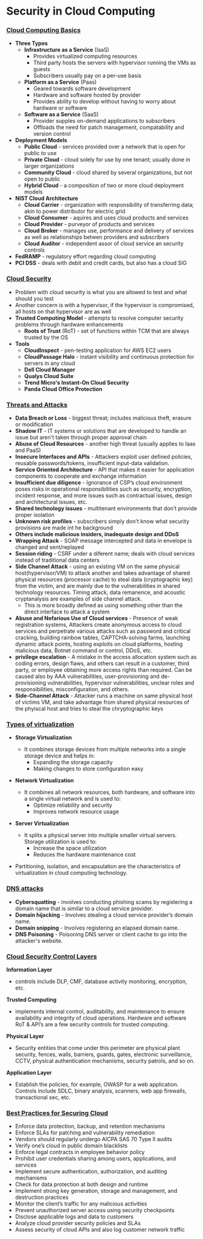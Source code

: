 # Security in Cloud Computing

### <u>Cloud Computing Basics</u>

- **Three Types**
  - **Infrastructure as a Service** (IaaS)
    - Provides virtualized computing resources
    - Third party hosts the servers with hypervisor running the VMs as guests
    - Subscribers usually pay on a per-use basis
  - **Platform as a Service** (Paas)
    - Geared towards software development
    - Hardware and software hosted by provider
    - Provides ability to develop without having to worry about hardware or software
  - **Software as a Service** (SaaS)
    - Provider supples on-demand applications to subscribers
    - Offloads the need for patch management, compatability and version control
- **Deployment Models**
  - **Public Cloud** - services provided over a network that is open for public to use
  - **Private Cloud** - cloud solely for use by one tenant; usually done in larger organizations
  - **Community Cloud** - cloud shared by several organizations, but not open to public
  - **Hybrid Cloud** - a composition of two or more cloud deployment models
- **NIST Cloud Architecture**
  - **Cloud Carrier** - organization with responsibility of transferring data; akin to power distributor for electric grid
  - **Cloud Consumer** - aquires and uses cloud products and services
  - **Cloud Provider** - purveyor of products and services
  - **Cloud Broker** - manages use, performance and delivery of services as well as relationships betwen providers and subscribers
  - **Cloud Auditor** - independent assor of cloud service an security controls
- **FedRAMP** - regulatory effort regarding cloud computing
- **PCI DSS** - deals with debit and credit cards, but also has a cloud SIG

### <u>Cloud Security</u>

- Problem with cloud security is what you are allowed to test and what should you test
- Another concern is  with a hypervisor, if the hypervisor is compromised, all hosts on that hypervisor are as well
- **Trusted Computing Model** - attempts to resolve computer security problems through hardware enhancements
  - **Roots of Trust** (RoT) - set of functions within TCM that are always trusted by the OS
- **Tools**
  - **CloudInspect** - pen-testing application for AWS EC2 users
  - **CloudPassage Halo** - instant visibility and continuous protection for servers in any cloud
  - **Dell Cloud Manager**
  - **Qualys Cloud Suite**
  - **Trend Micro's Instant-On Cloud Security**
  - **Panda Cloud Office Protection**

### <u>Threats and Attacks</u>

- **Data Breach or Loss** - biggest threat; includes malicious theft, erasure or modification
- **Shadow IT** - IT systems or solutions that are developed to handle an issue but aren't taken through proper approval chain
- **Abuse of Cloud Resources** -  another high threat (usually applies to Iaas and PaaS)
- **Insecure Interfaces and APIs** - Attackers exploit user defined policies, reusable passwords/tokens, insufficient input-data validation.
- **Service Oriented Architecture** - API  that makes it easier for application components to cooperate and exchange information
- **Insufficient due diligence** - Ignorance of CSP’s cloud environment poses risks in operational responsibilities such as security, encryption, incident response, and more issues such as contractual issues, design and architectural issues, etc.
- **Shared technology issues** - multitenant environments that don't provide proper isolation
- **Unknown risk profiles** - subscribers simply don't know what security provisions are made int he background
- **Others include malicious insiders, inadequate design and DDoS**
- **Wrapping Attack** - SOAP message intercepted and data in envelope is changed and sent/replayed
- **Session riding** - CSRF under a diferent name; deals with cloud services instead of traditional data centers
- **Side Channel Attack** - using  an existing VM on the same physical host(hypervisor/VM) to attack another and takes advantage of shared physical resources (processor cache) to steal data (cryptographic key) from the victim, and are mainly due to the vulnerabilities in shared technology resources. Timing attack, data remanence, and acoustic cryptanalysis are examples of side channel attack.
  - This is more broadly defined as using something other than the direct interface to attack a system
- **Abuse and Nefarious Use of Cloud services** - Presence of weak registration systems, Attackers create anonymous access to cloud services and perpetrate various attacks such as password and critical cracking, building rainbow tables, CAPTCHA-solving farms, launching dynamic attack points, hosting exploits on cloud platforms, hosting malicious data, Botnet command or control, DDoS, etc.
- **privilege escalation** - A mistake in the access allocation system such as coding errors, design flaws, and others can result in a customer, third party, or employee obtaining more access rights than required. Can be caused also by AAA vulnerabilities, user-provisioning and de-provisioning vulnerabilities, hypervisor vulnerabilities, unclear roles and responsibilities, misconfiguration, and others.
- **Side-Channel Attack** - Attacker runs a machine on same physical host of victims VM,  and take advantage from shared physical resources of the phyiscal host and tries to steal the chryptographic keys



### <u>Types of virtualization</u>

- **Storage Virtualization**
  - It combines storage devices from multiple networks into a single storage device and helps in:
     - Expanding the storage capacity
     - Making changes to store configuration easy

- **Network Virtualization**
  - It combines all network resources, both hardware, and software into a single virtual network and is used to:
    - Optimize reliability and security
    - Improves network resource usage

- **Server Virtualization**
  - It splits a physical server into multiple smaller virtual servers. Storage utilization is used to:
    - Increase the space utilization
    - Reduces the hardware maintenance cost

- Partitioning, isolation, and encapsulation are the characteristics of virtualization in cloud computing technology.



### <u>DNS attacks</u>

- **Cybersquatting** - involves conducting phishing scams by registering a domain name that is similar to a cloud service provider.
- **Domain hijacking** - Involves stealing a cloud service provider’s domain name.
- **Domain snipping** - Involves registering an elapsed domain name.
- **DNS Poisoning** - Poisoning DNS server or client cache to go into the attacker's website.


### <u>Cloud Security Control Layers</u>


**Information Layer**
- controls include DLP, CMF, database activity monitoring, encryption, etc.

**Trusted Computing**
- implements internal control, auditability, and maintenance to ensure availability and integrity of cloud operations. Hardware and software RoT & API’s are a few security controls for trusted computing.

**Physical Layer**
- Security entities that come under this perimeter are physical plant security, fences, walls, barriers, guards, gates, electronic surveillance, CCTV, physical authentication mechanisms, security patrols, and so on.

**Application Layer**
- Establish the policies, for example, OWASP for a web application. Controls include SDLC, binary analysis, scanners, web app firewalls, transactional sec, etc.

### <u>Best Practices for Securing Cloud</u>

- Enforce data protection, backup, and retention mechanisms
- Enforce SLAs for patching and vulnerability remediation
- Vendors should regularly undergo AICPA SAS 70 Type II audits
- Verify one’s cloud in public domain blacklists
- Enforce legal contracts in employee behavior policy
- Prohibit user credentials sharing among users, applications, and services
- Implement secure authentication, authorization, and auditing mechanisms
- Check for data protection at both design and runtime
- Implement strong key generation, storage and management, and destruction practices
- Monitor the client’s traffic for any malicious activities
- Prevent unauthorized server access using security checkpoints
- Disclose applicable logs and data to customers
- Analyze cloud provider security policies and SLAs
- Assess security of cloud APIs and also log customer network traffic
